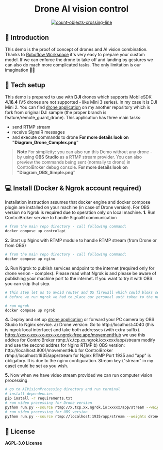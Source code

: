 <h1 align="center">Drone AI vision control</h1>

<p align="center">
    <a href="https://youtu.be/aaa">
        <img src="https://user-images.githubusercontent.com/fff/ddd.jpg" alt="count-objects-crossing-line">
    </a>
</p>

## :book: Introduction
This demo is the proof of concept of drones and AI vision combination. Thanks to [Roboflow Workspace]("https://app.roboflow.com/") it's very easy to prepare your custom model. If we can enforce the drone to take off and landing by gestures we can also do mach more complicated tasks. The only limitation is our imagination :rocket::wink:

## :hammer: Tech setup
This demo is prepared to use with **DJI** drones which supports MobileSDK **4.16.4** (V5 drones are not supported - like Mini 3 series). In my case it is DJI Mini 2.
You can find [drone application](https://github.com/pazdzioch87/remote_guard_drone/tree/feature/remote_guard_drone) on my another repository which is fork from original DJI sample (the proper branch is feature/remote_guard_drone). This application has three main tasks: 
- send RTMP stream
- receive SignalR messages 
- and execute commands to drone
**For more details look on "Diagram_Drone_Complex.png"**

> **Note**
For simplicity: you can also run this Demo without any drone - by using **OBS Studio** as a RTMP stream provider. You can also preview the commands being sent (normally to drone) in ControlBroker debug console.
**For more details look on "Diagram_OBS_Simple.png"**



## 💻 Install (Docker & Ngrok account required)
Installation instruction assumes that docker engine and docker compose plugin are installed on your machine (in case of Drone version). For OBS version no Ngrok is required due to operation only on local machine.
**1.** Run ControlBroker service to handle SignalR communication
```bash
# from the main repo directory - call following command:
docker compose up controlapi
```
**2.** Start up Nginx with RTMP module to handle RTMP stream (from Drone or from OBS)
```bash
# from the main repo directory - call following command:
docker compose up nginx
```
**3.** Run Ngrok to publish services endpoint to the internet (required only for drone verion - complex). Please read what Ngrok is and please be aware of publishing your machine port to the internet.
If you want to try it with OBS you can skip that step.
```bash
# this step let us to avoid router and OS firewall which could bloks services port - preventing correct work
# before we run ngrok we had to place our personal auth token to the ngrok.yml

# run ngrok
docker compose up ngrok
```
**4.** Deploy and set up [drone application](https://github.com/pazdzioch87/remote_guard_drone) or forward your PC camera by OBS Studio to Nginx service.
a) Drone version:
Go to http://localhost:4040 (this is ngrok local interface) and take both addresses (with extra suffix).
https://xxxx-xxx-xx-xxx-xx.ngrok-free.app/movementHub we use this addres for ControlBroker
rtmp://x.tcp.xx.ngrok.io:xxxxx/app/stream modify and use the second addres for Nginx RTMP
b) OBS version:
http://localhost:8001/movementHub for ControlBroker
rtmp://localhost:1935/app/stream for Nginx RTMP
Port 1935 and "app" is obligatory. It is due to the nginx configuration. Stream key ("stream" in my case) could be set as you wish.

**5.** Now when we have video stream provided we can run computer vision processing.
```bash
# go to AIVisionProcessing directory and run terminal
# install dependencies
pip install -r requirements.txt
# run video processing for Drone version
python run.py --source rtmp://x.tcp.xx.ngrok.io:xxxxx/app/stream --weights drone_gestures.pt --show-preview --process-connection
# run video processing for OBS version
python run.py --source rtmp://localhost:1935/app/stream --weights drone_gestures.pt --show-preview --process-connection
```
## :memo: License
**AGPL-3.0 License**
